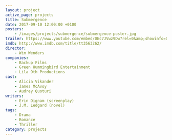 ```yaml
---
layout: project
active_page: projects
title: Submergence
date: 2017-09-10 12:00:00 +0100
posters:
    - /images/projects/submergence/submergence-poster.jpg
trailer: https://www.youtube.com/embed/0Ec7JVwz9Dw?rel=0&amp;showinfo=0
imdb: http://www.imdb.com/title/tt3563262/
director:
    - Wim Wenders
companies:
    - Backup Films
    - Green Hummingbird Entertainment
    - Lila 9th Productions
cast:
    - Alicia Vikander
    - James McAvoy
    - Audrey Quoturi
writers:
    - Erin Dignam (screenplay)
    - J.M. Ledgard (novel)
tags:
    - Drama
    - Romance
    - Thriller
category: projects
---
```

